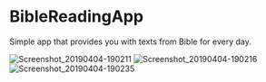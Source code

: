 # BibleReadingApp
Simple app that provides you with texts from Bible for every day.

![Screenshot_20190404-190211](https://user-images.githubusercontent.com/31375809/55574925-f1892880-570d-11e9-8c32-97661a89dacd.jpg)
![Screenshot_20190404-190216](https://user-images.githubusercontent.com/31375809/55575090-58a6dd00-570e-11e9-8d6f-19ce24c93579.jpg)
![Screenshot_20190404-190235](https://user-images.githubusercontent.com/31375809/55575091-5a70a080-570e-11e9-9ebb-c33b16b92af1.jpg)
